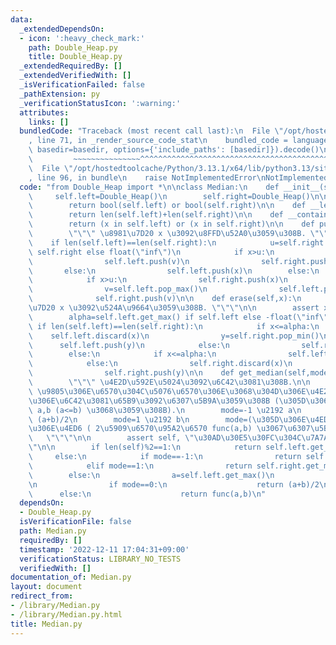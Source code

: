 ```yaml
---
data:
  _extendedDependsOn:
  - icon: ':heavy_check_mark:'
    path: Double_Heap.py
    title: Double_Heap.py
  _extendedRequiredBy: []
  _extendedVerifiedWith: []
  _isVerificationFailed: false
  _pathExtension: py
  _verificationStatusIcon: ':warning:'
  attributes:
    links: []
  bundledCode: "Traceback (most recent call last):\n  File \"/opt/hostedtoolcache/Python/3.13.1/x64/lib/python3.13/site-packages/onlinejudge_verify/documentation/build.py\"\
    , line 71, in _render_source_code_stat\n    bundled_code = language.bundle(stat.path,\
    \ basedir=basedir, options={'include_paths': [basedir]}).decode()\n          \
    \         ~~~~~~~~~~~~~~~^^^^^^^^^^^^^^^^^^^^^^^^^^^^^^^^^^^^^^^^^^^^^^^^^^^^^^^^^^^^^^^^^^\n\
    \  File \"/opt/hostedtoolcache/Python/3.13.1/x64/lib/python3.13/site-packages/onlinejudge_verify/languages/python.py\"\
    , line 96, in bundle\n    raise NotImplementedError\nNotImplementedError\n"
  code: "from Double_Heap import *\n\nclass Median:\n    def __init__(self):\n   \
    \     self.left=Double_Heap()\n        self.right=Double_Heap()\n\n    def __bool__(self):\n\
    \        return bool(self.left) or bool(self.right)\n\n    def __len__(self):\n\
    \        return len(self.left)+len(self.right)\n\n    def __contains__(self, x):\n\
    \        return (x in self.left) or (x in self.right)\n\n    def push(self, x):\n\
    \        \"\"\" \u8981\u7D20 x \u3092\u8FFD\u52A0\u3059\u308B. \"\"\"\n\n    \
    \    if len(self.left)==len(self.right):\n            u=self.right.get_min() if\
    \ self.right else float(\"inf\")\n            if x>u:\n                v=self.right.pop_min()\n\
    \                self.left.push(v)\n                self.right.push(x)\n     \
    \       else:\n                self.left.push(x)\n        else:\n            u=self.left.get_max()\n\
    \            if x>u:\n                self.right.push(x)\n            else:\n\
    \                v=self.left.pop_max()\n                self.left.push(x)\n  \
    \              self.right.push(v)\n\n    def erase(self,x):\n        \"\"\" \u8981\
    \u7D20 x \u3092\u524A\u9664\u3059\u308B. \"\"\"\n\n        assert x in self\n\
    \        alpha=self.left.get_max() if self.left else -float(\"inf\")\n       \
    \ if len(self.left)==len(self.right):\n            if x<=alpha:\n            \
    \    self.left.discard(x)\n                y=self.right.pop_min()\n          \
    \      self.left.push(y)\n            else:\n                self.right.discard(x)\n\
    \        else:\n            if x<=alpha:\n                self.left.discard(x)\n\
    \            else:\n                self.right.discard(x)\n                y=self.left.pop_max()\n\
    \                self.right.push(y)\n\n    def get_median(self,mode=0,func=None):\n\
    \        \"\"\" \u4E2D\u592E\u5024\u3092\u6C42\u3081\u308B.\n\n        [mode]\
    \ \u9805\u306E\u6570\u304C\u5076\u6570\u306E\u3068\u304D\u306E\u4E2D\u592E\u5024\
    \u306E\u6C42\u3081\u65B9\u3092\u6307\u5B9A\u3059\u308B (\u305D\u306E 2\u5024\u3092\
    \ a,b (a<=b) \u3068\u3059\u308B).\n        mode=-1 \u2192 a\n        mode=0  \u2192\
    \ (a+b)/2\n        mode=1 \u2192 b\n        mode=(\u305D\u306E\u4ED6) \u2192 \u305D\
    \u306E\u4ED6 ( 2\u5909\u6570\u95A2\u6570 func(a,b) \u3067\u6307\u5B9A)\n     \
    \   \"\"\"\n\n        assert self, \"\u30AD\u30E5\u30FC\u304C\u7A7A\u3067\u3059\
    \"\n\n        if len(self)%2==1:\n            return self.left.get_max()\n   \
    \     else:\n            if mode==-1:\n                return self.left.get_max()\n\
    \            elif mode==1:\n                return self.right.get_min()\n    \
    \        else:\n                a=self.left.get_max()\n                b=self.right.get_min()\n\
    \n                if mode==0:\n                    return (a+b)/2\n          \
    \      else:\n                    return func(a,b)\n"
  dependsOn:
  - Double_Heap.py
  isVerificationFile: false
  path: Median.py
  requiredBy: []
  timestamp: '2022-12-11 17:04:31+09:00'
  verificationStatus: LIBRARY_NO_TESTS
  verifiedWith: []
documentation_of: Median.py
layout: document
redirect_from:
- /library/Median.py
- /library/Median.py.html
title: Median.py
---
```

